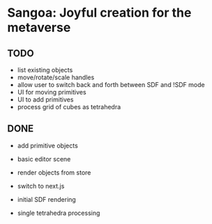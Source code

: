 # Sangoa: Joyful creation for the metaverse

## TODO
- list existing objects
- move/rotate/scale handles
- allow user to switch back and forth between SDF and !SDF mode
- UI for moving primitives
- UI to add primitives
- process grid of cubes as tetrahedra

## DONE
- add primitive objects
- basic editor scene
- render objects from store

- switch to next.js
- initial SDF rendering
- single tetrahedra processing